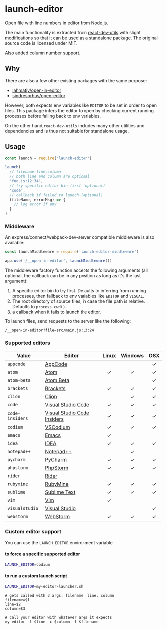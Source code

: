 # launch-editor

Open file with line numbers in editor from Node.js.

The main functionality is extracted from [react-dev-utils](https://github.com/facebookincubator/create-react-app/blob/master/packages/react-dev-utils/launchEditor.js) with slight modifications so that it can be used as a standalone package. The original source code is licensed under MIT.

Also added column number support.

## Why

There are also a few other existing packages with the same purpose:

- [lahmatiy/open-in-editor](https://github.com/lahmatiy/open-in-editor)
- [sindresorhus/open-editor](https://github.com/sindresorhus/open-editor)

However, both expects env variables like `EDITOR` to be set in order to open files. This package infers the editor to open by checking current running processes before falling back to env variables.

On the other hand,`react-dev-utils` includes many other utilities and dependencies and is thus not suitable for standalone usage.

## Usage

```js
const launch = require('launch-editor')

launch(
  // filename:line:column
  // both line and column are optional
  'foo.js:12:34',
  // try specific editor bin first (optional)
  'code',
  // callback if failed to launch (optional)
  (fileName, errorMsg) => {
    // log error if any
  }
)
```

### Middleware

An express/connect/webpack-dev-server compatible middleware is also available:

``` js
const launchMiddleware = require('launch-editor-middleware')

app.use('/__open-in-editor', launchMiddleware())
```

The middleware factory function accepts the following arguments (all optional, the callback can be in any position as long as it's the last argument):

1. A specific editor bin to try first. Defaults to inferring from running processes, then fallback to env variables like `EDITOR` and `VISUAL`.
2. The root directory of source files, in case the file path is relative. Defaults to `process.cwd()`.
3. a callback when it fails to launch the editor.

To launch files, send requests to the server like the following:

```text
/__open-in-editor?file=src/main.js:13:24
```

### Supported editors

| Value           | Editor                                                                 | Linux | Windows | OSX |
| --------------- | ---------------------------------------------------------------------- | :---: | :-----: | :-: |
| `appcode`       | [AppCode](https://www.jetbrains.com/objc/)                             |       |         | ✓   |
| `atom`          | [Atom](https://atom.io/)                                               |  ✓    |   ✓     | ✓   |
| `atom-beta`     | [Atom Beta](https://atom.io/beta)                                      |       |         | ✓   |
| `brackets`      | [Brackets](http://brackets.io/)                                        |  ✓    |   ✓     | ✓   |
| `clion`         | [Clion](https://www.jetbrains.com/clion/)                              |       |   ✓     | ✓   |
| `code`          | [Visual Studio Code](https://code.visualstudio.com/)                   |  ✓    |   ✓     | ✓   |
| `code-insiders` | [Visual Studio Code Insiders](https://code.visualstudio.com/insiders/) |  ✓    |   ✓     | ✓   |
| `codium`        | [VSCodium](https://github.com/VSCodium/vscodium)                       |  ✓    |   ✓     | ✓   |
| `emacs`         | [Emacs](https://www.gnu.org/software/emacs/)                           |  ✓    |         |     |
| `idea`          | [IDEA](https://www.jetbrains.com/idea/)                                |  ✓    |   ✓     | ✓   |
| `notepad++`     | [Notepad++](https://notepad-plus-plus.org/download/v7.5.4.html)        |       |   ✓     |     |
| `pycharm`       | [PyCharm](https://www.jetbrains.com/pycharm/)                          |  ✓    |   ✓     | ✓   |
| `phpstorm`      | [PhpStorm](https://www.jetbrains.com/phpstorm/)                        |  ✓    |   ✓     | ✓   |
| `rider`         | [Rider](https://www.jetbrains.com/rider/)                              |       |         |     |
| `rubymine`      | [RubyMine](https://www.jetbrains.com/ruby/)                            |  ✓    |   ✓     | ✓   |
| `sublime`       | [Sublime Text](https://www.sublimetext.com/)                           |  ✓    |   ✓     | ✓   |
| `vim`           | [Vim](http://www.vim.org/)                                             |  ✓    |         |     |
| `visualstudio`  | [Visual Studio](https://www.visualstudio.com/vs/)                      |       |         | ✓   |
| `webstorm`      | [WebStorm](https://www.jetbrains.com/webstorm/)                        |  ✓    |   ✓     | ✓   |

### Custom editor support

You can use the `LAUNCH_EDITOR` environment variable

#### to force a specific supported editor

```bash
LAUNCH_EDITOR=codium
```

#### to run a custom launch script

```bash
LAUNCH_EDITOR=my-editor-launcher.sh
```

```shell
# gets called with 3 args: filename, line, column
filename=$1
line=$2
column=$3

# call your editor with whatever args it expects
my-editor -l $line -c $column -f $filename
```
